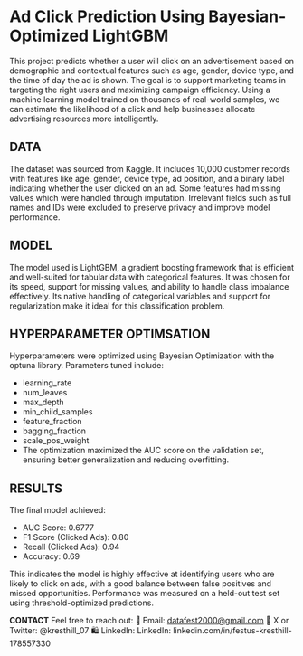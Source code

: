 # Ad Click Prediction Using Bayesian-Optimized LightGBM

This project predicts whether a user will click on an advertisement based on demographic and contextual features such as age, gender, device type, and the time of day the ad is shown. The goal is to support marketing teams in targeting the right users and maximizing campaign efficiency. Using a machine learning model trained on thousands of real-world samples, we can estimate the likelihood of a click and help businesses allocate advertising resources more intelligently.

## DATA
The dataset was sourced from Kaggle. It includes 10,000 customer records with features like age, gender, device type, ad position, and a binary label indicating whether the user clicked on an ad. Some features had missing values which were handled through imputation. Irrelevant fields such as full names and IDs were excluded to preserve privacy and improve model performance.

## MODEL
The model used is LightGBM, a gradient boosting framework that is efficient and well-suited for tabular data with categorical features. It was chosen for its speed, support for missing values, and ability to handle class imbalance effectively. Its native handling of categorical variables and support for regularization make it ideal for this classification problem. 

## HYPERPARAMETER OPTIMSATION
Hyperparameters were optimized using Bayesian Optimization with the optuna library. Parameters tuned include:
- learning_rate
- num_leaves
- max_depth
- min_child_samples
- feature_fraction
- bagging_fraction
- scale_pos_weight
- The optimization maximized the AUC score on the validation set, ensuring better generalization and reducing overfitting.
  
## RESULTS
The final model achieved:
- AUC Score: 0.6777
- F1 Score (Clicked Ads): 0.80
- Recall (Clicked Ads): 0.94
- Accuracy: 0.69
  
This indicates the model is highly effective at identifying users who are likely to click on ads, with a good balance between false positives and missed opportunities. Performance was measured on a held-out test set using threshold-optimized predictions.

**CONTACT**
Feel free to reach out:
 📨 Email: datafest2000@gmail.com
 🐤 X or Twitter: @kresthill_07
 🛍️ LinkedIn: LinkedIn: linkedin.com/in/festus-kresthill-178557330



